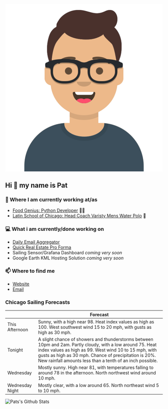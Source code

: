 [![Social banner for p-j-falconer](https://raw.githubusercontent.com/P-J-FALCONER/P-J-FALCONER/master/assets/avataaars.svg)](https://patfalconer.com/)
## Hi :wave: my name is Pat

### 💼 Where I am currently working at/as
- [Food Genius: Python Developer](https://getfoodgenius.com/) 🍔🐍
- [Latin School of Chicago: Head Coach Varisty Mens Water Polo](https://www.latinschool.org/) 🤽


### 💻 What i am currently/done working on
 - [Daily Email Aggregator](https://github.com/P-J-FALCONER/dott_daily_mail)
 - [Quick Real Estate Pro Forma](https://github.com/P-J-FALCONER/henry)
 - Sailing Sensor/Grafana Dashboard *coming very soon*
 - Google Earth KML Hosting Solution *coming very soon*

### 📫 Where to find me
 - [Website](https://patfalconer.com/)
 - [Email](mailto:patrick.j.falconer@gmail.com)


### Chicago Sailing Forecasts
|   | Forecast  |
|---|---|
| This Afternoon | Sunny, with a high near 98. Heat index values as high as 100. West southwest wind 15 to 20 mph, with gusts as high as 30 mph. |
| Tonight | A slight chance of showers and thunderstorms between 10pm and 2am. Partly cloudy, with a low around 75. Heat index values as high as 99. West wind 10 to 15 mph, with gusts as high as 30 mph. Chance of precipitation is 20%. New rainfall amounts less than a tenth of an inch possible. |
| Wednesday | Mostly sunny. High near 81, with temperatures falling to around 78 in the afternoon. North northwest wind around 10 mph. |
| Wednesday Night | Mostly clear, with a low around 65. North northeast wind 5 to 10 mph. |

![Pats's Github Stats](https://github-readme-stats.vercel.app/api?username=p-j-falconer&show_icons=true&theme=radical)
